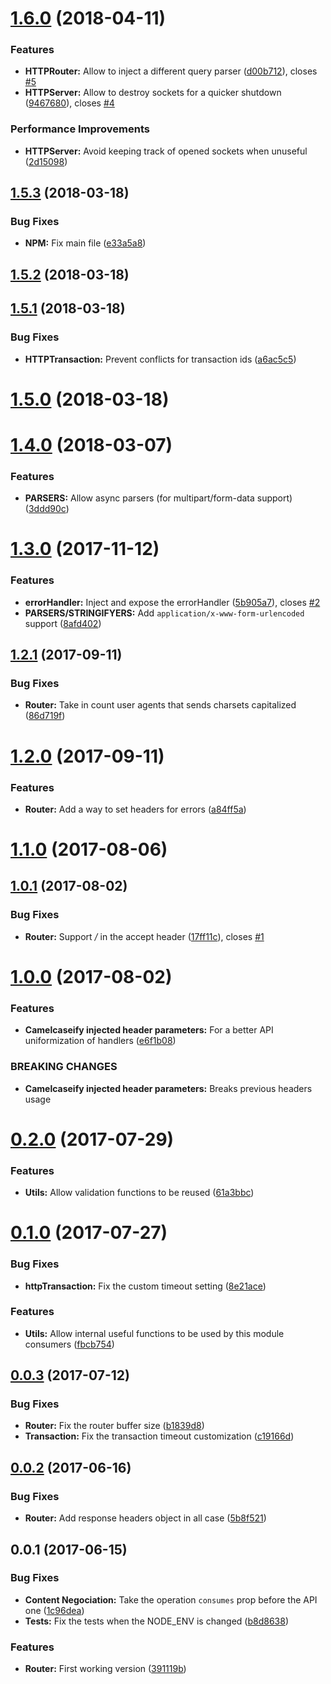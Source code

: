 <a name="1.6.0"></a>
# [1.6.0](https://github.com/nfroidure/swagger-http-router/compare/v1.5.3...v1.6.0) (2018-04-11)


### Features

* **HTTPRouter:** Allow to inject a different query parser ([d00b712](https://github.com/nfroidure/swagger-http-router/commit/d00b712)), closes [#5](https://github.com/nfroidure/swagger-http-router/issues/5)
* **HTTPServer:** Allow to destroy sockets for a quicker shutdown ([9467680](https://github.com/nfroidure/swagger-http-router/commit/9467680)), closes [#4](https://github.com/nfroidure/swagger-http-router/issues/4)


### Performance Improvements

* **HTTPServer:** Avoid keeping track of opened sockets when unuseful ([2d15098](https://github.com/nfroidure/swagger-http-router/commit/2d15098))



<a name="1.5.3"></a>
## [1.5.3](https://github.com/nfroidure/swagger-http-router/compare/v1.5.2...v1.5.3) (2018-03-18)


### Bug Fixes

* **NPM:** Fix main file ([e33a5a8](https://github.com/nfroidure/swagger-http-router/commit/e33a5a8))



<a name="1.5.2"></a>
## [1.5.2](https://github.com/nfroidure/swagger-http-router/compare/v1.5.1...v1.5.2) (2018-03-18)



<a name="1.5.1"></a>
## [1.5.1](https://github.com/nfroidure/swagger-http-router/compare/v1.5.0...v1.5.1) (2018-03-18)


### Bug Fixes

* **HTTPTransaction:** Prevent conflicts for transaction ids ([a6ac5c5](https://github.com/nfroidure/swagger-http-router/commit/a6ac5c5))



<a name="1.5.0"></a>
# [1.5.0](https://github.com/nfroidure/swagger-http-router/compare/v1.4.0...v1.5.0) (2018-03-18)



<a name="1.4.0"></a>
# [1.4.0](https://github.com/nfroidure/swagger-http-router/compare/v1.3.0...v1.4.0) (2018-03-07)


### Features

* **PARSERS:** Allow async parsers (for multipart/form-data support) ([3ddd90c](https://github.com/nfroidure/swagger-http-router/commit/3ddd90c))



<a name="1.3.0"></a>
# [1.3.0](https://github.com/nfroidure/swagger-http-router/compare/v1.2.1...v1.3.0) (2017-11-12)


### Features

* **errorHandler:** Inject and expose the errorHandler ([5b905a7](https://github.com/nfroidure/swagger-http-router/commit/5b905a7)), closes [#2](https://github.com/nfroidure/swagger-http-router/issues/2)
* **PARSERS/STRINGIFYERS:** Add `application/x-www-form-urlencoded` support ([8afd402](https://github.com/nfroidure/swagger-http-router/commit/8afd402))



<a name="1.2.1"></a>
## [1.2.1](https://github.com/nfroidure/swagger-http-router/compare/v1.2.0...v1.2.1) (2017-09-11)


### Bug Fixes

* **Router:** Take in count user agents that sends charsets capitalized ([86d719f](https://github.com/nfroidure/swagger-http-router/commit/86d719f))



<a name="1.2.0"></a>
# [1.2.0](https://github.com/nfroidure/swagger-http-router/compare/v1.1.0...v1.2.0) (2017-09-11)


### Features

* **Router:** Add a way to set headers for errors ([a84ff5a](https://github.com/nfroidure/swagger-http-router/commit/a84ff5a))



<a name="1.1.0"></a>
# [1.1.0](https://github.com/nfroidure/swagger-http-router/compare/v1.0.1...v1.1.0) (2017-08-06)



<a name="1.0.1"></a>
## [1.0.1](https://github.com/nfroidure/swagger-http-router/compare/v1.0.0...v1.0.1) (2017-08-02)


### Bug Fixes

* **Router:** Support */* in the accept header ([17ff11c](https://github.com/nfroidure/swagger-http-router/commit/17ff11c)), closes [#1](https://github.com/nfroidure/swagger-http-router/issues/1)



<a name="1.0.0"></a>
# [1.0.0](https://github.com/nfroidure/swagger-http-router/compare/v0.2.0...v1.0.0) (2017-08-02)


### Features

* **Camelcaseify injected header parameters:** For a better API uniformization of handlers ([e6f1b08](https://github.com/nfroidure/swagger-http-router/commit/e6f1b08))


### BREAKING CHANGES

* **Camelcaseify injected header parameters:** Breaks previous headers usage



<a name="0.2.0"></a>
# [0.2.0](https://github.com/nfroidure/swagger-http-router/compare/v0.1.0...v0.2.0) (2017-07-29)


### Features

* **Utils:** Allow validation functions to be reused ([61a3bbc](https://github.com/nfroidure/swagger-http-router/commit/61a3bbc))



<a name="0.1.0"></a>
# [0.1.0](https://github.com/nfroidure/swagger-http-router/compare/v0.0.3...v0.1.0) (2017-07-27)


### Bug Fixes

* **httpTransaction:** Fix the custom timeout setting ([8e21ace](https://github.com/nfroidure/swagger-http-router/commit/8e21ace))


### Features

* **Utils:** Allow internal useful functions to be used by this module consumers ([fbcb754](https://github.com/nfroidure/swagger-http-router/commit/fbcb754))



<a name="0.0.3"></a>
## [0.0.3](https://github.com/nfroidure/swagger-http-router/compare/v0.0.2...v0.0.3) (2017-07-12)


### Bug Fixes

* **Router:** Fix the router buffer size ([b1839d8](https://github.com/nfroidure/swagger-http-router/commit/b1839d8))
* **Transaction:** Fix the transaction timeout customization ([c19166d](https://github.com/nfroidure/swagger-http-router/commit/c19166d))



<a name="0.0.2"></a>
## [0.0.2](https://github.com/nfroidure/swagger-http-router/compare/v0.0.1...v0.0.2) (2017-06-16)


### Bug Fixes

* **Router:** Add response headers object in all case ([5b8f521](https://github.com/nfroidure/swagger-http-router/commit/5b8f521))



<a name="0.0.1"></a>
## 0.0.1 (2017-06-15)


### Bug Fixes

* **Content Negociation:** Take the operation `consumes` prop before the API one ([1c96dea](https://github.com/nfroidure/swagger-http-router/commit/1c96dea))
* **Tests:** Fix the tests when the NODE_ENV is changed ([b8d8638](https://github.com/nfroidure/swagger-http-router/commit/b8d8638))


### Features

* **Router:** First working version ([391119b](https://github.com/nfroidure/swagger-http-router/commit/391119b))




